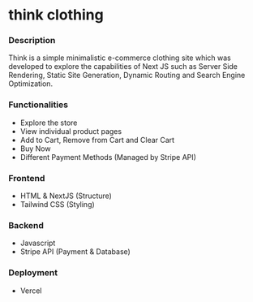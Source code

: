 # think clothing

### **Description**
Think is a simple minimalistic e-commerce clothing site which was developed to explore the capabilities of Next JS such as Server Side Rendering, Static Site Generation, Dynamic Routing and Search Engine Optimization.

### **Functionalities**
- Explore the store
- View individual product pages
- Add to Cart, Remove from Cart and Clear Cart
- Buy Now
- Different Payment Methods (Managed by Stripe API)

### **Frontend**
- HTML & NextJS (Structure)
- Tailwind CSS (Styling)

### **Backend**
- Javascript
- Stripe API (Payment & Database)

### **Deployment**
- Vercel
